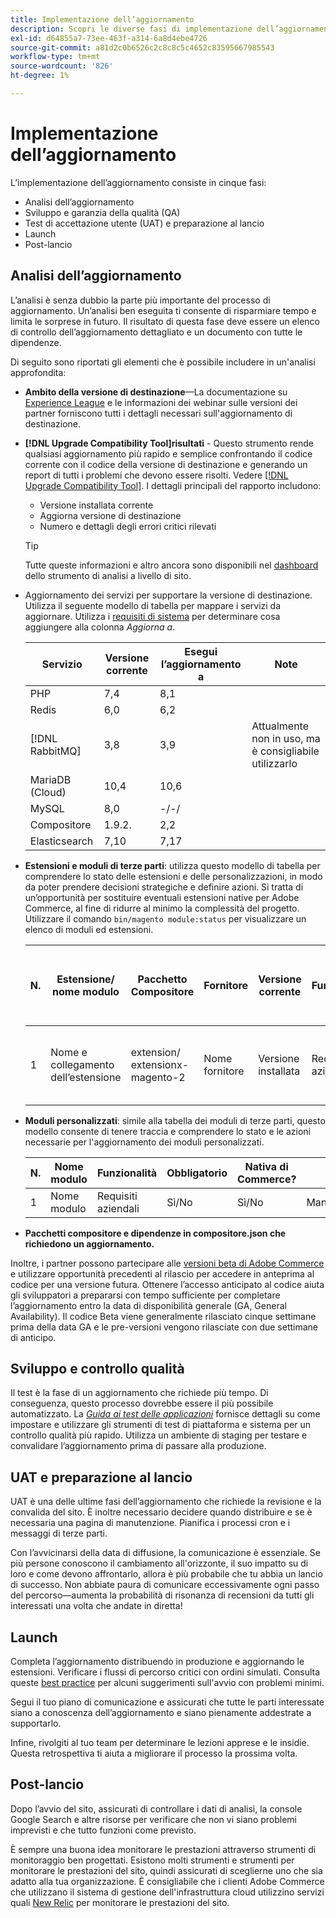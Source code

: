 ```yaml
---
title: Implementazione dell’aggiornamento
description: Scopri le diverse fasi di implementazione dell’aggiornamento per i progetti Adobe Commerce.
exl-id: d64855a7-73ee-463f-a314-6a8d4ebe4726
source-git-commit: a81d2c0b6526c2c8c8c5c4652c83595667985543
workflow-type: tm+mt
source-wordcount: '826'
ht-degree: 1%

---
```


# Implementazione dell’aggiornamento

L’implementazione dell’aggiornamento consiste in cinque fasi:

- Analisi dell’aggiornamento
- Sviluppo e garanzia della qualità (QA)
- Test di accettazione utente (UAT) e preparazione al lancio
- Launch
- Post-lancio

## Analisi dell’aggiornamento

L’analisi è senza dubbio la parte più importante del processo di aggiornamento. Un’analisi ben eseguita ti consente di risparmiare tempo e limita le sorprese in futuro. Il risultato di questa fase deve essere un elenco di controllo dell’aggiornamento dettagliato e un documento con tutte le dipendenze.

Di seguito sono riportati gli elementi che è possibile includere in un&#39;analisi approfondita:

- **Ambito della versione di destinazione**—La documentazione su [Experience League](../../release/release-notes/overview.md) e le informazioni dei webinar sulle versioni dei partner forniscono tutti i dettagli necessari sull&#39;aggiornamento di destinazione.

- **[!DNL Upgrade Compatibility Tool]risultati** - Questo strumento rende qualsiasi aggiornamento più rapido e semplice confrontando il codice corrente con il codice della versione di destinazione e generando un report di tutti i problemi che devono essere risolti. Vedere [[!DNL Upgrade Compatibility Tool]](../upgrade-compatibility-tool/overview.md). I dettagli principali del rapporto includono:

   - Versione installata corrente
   - Aggiorna versione di destinazione
   - Numero e dettagli degli errori critici rilevati

  >[!TIP]
  >
  >Tutte queste informazioni e altro ancora sono disponibili nel [dashboard](../../tools/site-wide-analysis-tool/dashboard.md) dello strumento di analisi a livello di sito.

- Aggiornamento dei servizi per supportare la versione di destinazione. Utilizza il seguente modello di tabella per mappare i servizi da aggiornare. Utilizza i [requisiti di sistema](../../installation/system-requirements.md) per determinare cosa aggiungere alla colonna _Aggiorna a_.


  | Servizio | Versione corrente | Esegui l’aggiornamento a | Note |
  |-----------------|-----------------|------------|----------------------------------------------------------|
  | PHP | 7,4 | 8,1 |                                                          |
  | Redis | 6,0 | 6,2 |                                                          |
  | [!DNL RabbitMQ] | 3,8 | 3,9 | Attualmente non in uso, ma è consigliabile utilizzarlo |
  | MariaDB (Cloud) | 10,4 | 10,6 |                                                          |
  | MySQL | 8,0 | -/-/ |                                                          |
  | Compositore | 1.9.2. | 2,2 |                                                          |
  | Elasticsearch | 7,10 | 7,17 |                                                          |

- **Estensioni e moduli di terze parti**: utilizza questo modello di tabella per comprendere lo stato delle estensioni e delle personalizzazioni, in modo da poter prendere decisioni strategiche e definire azioni. Si tratta di un’opportunità per sostituire eventuali estensioni native per Adobe Commerce, al fine di ridurre al minimo la complessità del progetto. Utilizzare il comando `bin/magento module:status` per visualizzare un elenco di moduli ed estensioni.

  | N. | Estensione/<br>nome modulo | Pacchetto Compositore | Fornitore | Versione corrente | Funzionalità | Compatibile con la versione più recente di <br>Commerce? | Problemi | Nativa di Commerce? | Azione | Note |
  |---|-----------------------------|------------------------------------|-------------|-------------------|-----------------------|---------------------------------------------|--------------------------------------------------|---------------------|-------------------------|-------|
  | 1 | Nome e collegamento dell’estensione | extension/<br>extensionx-magento-2 | Nome fornitore | Versione installata | Requisiti aziendali | Sì/No | Elencare i problemi identificati relativi a questa estensione | Sì/No | Mantieni/Sostituisci/<br>Rimuovi |       |

- **Moduli personalizzati**: simile alla tabella dei moduli di terze parti, questo modello consente di tenere traccia e comprendere lo stato e le azioni necessarie per l&#39;aggiornamento dei moduli personalizzati.

  | N. | Nome modulo | Funzionalità | Obbligatorio | Nativa di Commerce? | Azione | Note |
  |---|--------------|-----------------------|-----------|---------------------|---------------------|-------|
  | 1 | Nome modulo | Requisiti aziendali | Sì/No | Sì/No | Mantieni/Sostituisci/Rimuovi |       |

- **Pacchetti compositore e dipendenze in compositore.json che richiedono un aggiornamento.**

Inoltre, i partner possono partecipare alle [versioni beta di Adobe Commerce](../../release/beta.md) e utilizzare opportunità precedenti al rilascio per accedere in anteprima al codice per una versione futura. Ottenere l’accesso anticipato al codice aiuta gli sviluppatori a prepararsi con tempo sufficiente per completare l’aggiornamento entro la data di disponibilità generale (GA, General Availability). Il codice Beta viene generalmente rilasciato cinque settimane prima della data GA e le pre-versioni vengono rilasciate con due settimane di anticipo.

## Sviluppo e controllo qualità

Il test è la fase di un aggiornamento che richiede più tempo. Di conseguenza, questo processo dovrebbe essere il più possibile automatizzato. La _[Guida ai test delle applicazioni](https://developer.adobe.com/commerce/testing/guide/)_ fornisce dettagli su come impostare e utilizzare gli strumenti di test di piattaforma e sistema per un controllo qualità più rapido. Utilizza un ambiente di staging per testare e convalidare l’aggiornamento prima di passare alla produzione.

## UAT e preparazione al lancio

UAT è una delle ultime fasi dell’aggiornamento che richiede la revisione e la convalida del sito. È inoltre necessario decidere quando distribuire e se è necessaria una pagina di manutenzione. Pianifica i processi cron e i messaggi di terze parti.

Con l’avvicinarsi della data di diffusione, la comunicazione è essenziale. Se più persone conoscono il cambiamento all&#39;orizzonte, il suo impatto su di loro e come devono affrontarlo, allora è più probabile che tu abbia un lancio di successo. Non abbiate paura di comunicare eccessivamente ogni passo del percorso—aumenta la probabilità di risonanza di recensioni da tutti gli interessati una volta che andate in diretta!

## Launch

Completa l’aggiornamento distribuendo in produzione e aggiornando le estensioni. Verificare i flussi di percorso critici con ordini simulati. Consulta queste [best practice](../prepare/best-practices.md) per alcuni suggerimenti sull&#39;avvio con problemi minimi.

Segui il tuo piano di comunicazione e assicurati che tutte le parti interessate siano a conoscenza dell’aggiornamento e siano pienamente addestrate a supportarlo.

Infine, rivolgiti al tuo team per determinare le lezioni apprese e le insidie. Questa retrospettiva ti aiuta a migliorare il processo la prossima volta.

## Post-lancio

Dopo l’avvio del sito, assicurati di controllare i dati di analisi, la console Google Search e altre risorse per verificare che non vi siano problemi imprevisti e che tutto funzioni come previsto.

È sempre una buona idea monitorare le prestazioni attraverso strumenti di monitoraggio ben progettati. Esistono molti strumenti e strumenti per monitorare le prestazioni del sito, quindi assicurati di sceglierne uno che sia adatto alla tua organizzazione. È consigliabile che i clienti Adobe Commerce che utilizzano il sistema di gestione dell&#39;infrastruttura cloud utilizzino servizi quali [New Relic](https://experienceleague.adobe.com/docs/commerce-cloud-service/user-guide/monitor/new-relic/new-relic-service.html) per monitorare le prestazioni del sito.
